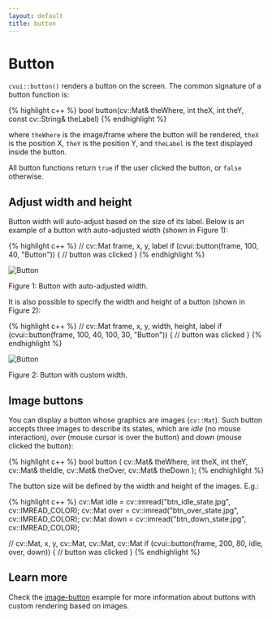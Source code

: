 ```yaml
---
layout: default
title: button
---
```


# Button

`cvui::button()` renders a button on the screen. The common signature of a button function is:

{% highlight c++ %}
bool button(cv::Mat& theWhere, int theX, int theY, const cv::String& theLabel)
{% endhighlight %}

where `theWhere` is the image/frame where the button will be rendered, `theX` is the position X, `theY` is the position Y, and `theLabel` is the text displayed inside the button.

All button functions return `true` if the user clicked the button, or `false` otherwise.

## Adjust width and height

Button width will auto-adjust based on the size of its label. Below is an example of a button with auto-adjusted width (shown in Figure 1):

{% highlight c++ %}
// cv::Mat frame, x, y, label
if (cvui::button(frame, 100, 40, "Button")) {
    // button was clicked
}
{% endhighlight %}

![Button](/img/button.png)
<p class="img-caption">Figure 1: Button with auto-adjusted width.</p>

It is also possible to specify the width and height of a button (shown in Figure 2):

{% highlight c++ %}
// cv::Mat frame, x, y, width, height, label
if (cvui::button(frame, 100, 40, 100, 30, "Button")) {
    // button was clicked
}
{% endhighlight %}

![Button](/img/button-width.png)
<p class="img-caption">Figure 2: Button with custom width.</p>

## Image buttons

You can display a button whose graphics are images (`cv::Mat`). Such button accepts three images to describe its states, which are _idle_ (no mouse interaction), _over_ (mouse cursor is over the button) and _down_ (mouse clicked the button):

{% highlight c++ %}
bool button (
    cv::Mat& theWhere,
    int theX,
    int theY,
    cv::Mat& theIdle,
    cv::Mat& theOver,
    cv::Mat& theDown
);
{% endhighlight %}

The button size will be defined by the width and height of the images. E.g.:

{% highlight c++ %}
cv::Mat idle = cv::imread("btn_idle_state.jpg", cv::IMREAD_COLOR);
cv::Mat over = cv::imread("btn_over_state.jpg", cv::IMREAD_COLOR);
cv::Mat down = cv::imread("btn_down_state.jpg", cv::IMREAD_COLOR);

// cv::Mat, x, y, cv::Mat, cv::Mat, cv::Mat
if (cvui::button(frame, 200, 80, idle, over, down)) {
    // button was clicked
}
{% endhighlight %}

## Learn more

Check the [image-button](https://github.com/Dovyski/cvui/tree/master/example/src/image-button) example for more information about buttons with custom rendering based on images.
